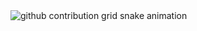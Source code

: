 <picture>
  <source media="(prefers-color-scheme: dark)" srcset="https://raw.githubusercontent.com/mingyuedl/mingyuedl/output/github-contribution-grid-snake-dark.svg">
  <source media="(prefers-color-scheme: light)" srcset="https://raw.githubusercontent.com/mingyuedl/mingyuedl/output/github-contribution-grid-snake.svg">
  <img alt="github contribution grid snake animation" src="https://raw.githubusercontent.com/mingyuedl/mingyuedl/output/github-contribution-grid-snake.svg">
</picture>
